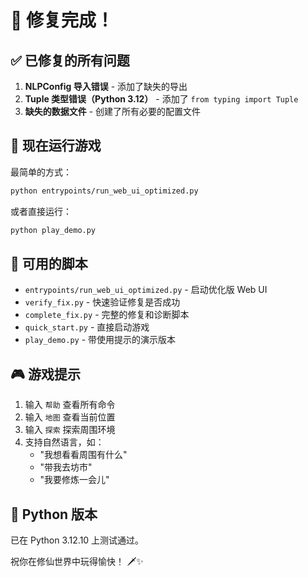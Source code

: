 # 🎉 修复完成！

## ✅ 已修复的所有问题

1. **NLPConfig 导入错误** - 添加了缺失的导出
2. **Tuple 类型错误（Python 3.12）** - 添加了 `from typing import Tuple`
3. **缺失的数据文件** - 创建了所有必要的配置文件

## 🚀 现在运行游戏

最简单的方式：
```bash
python entrypoints/run_web_ui_optimized.py
```

或者直接运行：
```bash
python play_demo.py
```

## 📝 可用的脚本

- `entrypoints/run_web_ui_optimized.py` - 启动优化版 Web UI
- `verify_fix.py` - 快速验证修复是否成功
- `complete_fix.py` - 完整的修复和诊断脚本
- `quick_start.py` - 直接启动游戏
- `play_demo.py` - 带使用提示的演示版本

## 🎮 游戏提示

1. 输入 `帮助` 查看所有命令
2. 输入 `地图` 查看当前位置
3. 输入 `探索` 探索周围环境
4. 支持自然语言，如：
   - "我想看看周围有什么"
   - "带我去坊市"
   - "我要修炼一会儿"

## 🐍 Python 版本

已在 Python 3.12.10 上测试通过。

祝你在修仙世界中玩得愉快！ 🗡️✨
